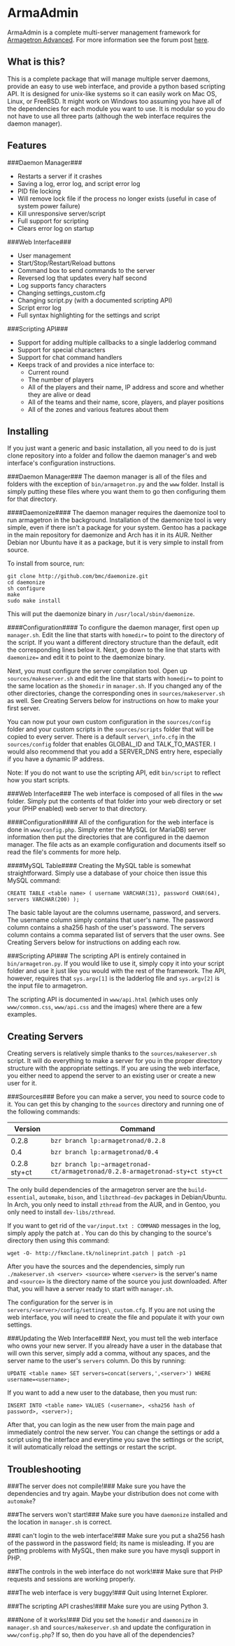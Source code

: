 ArmaAdmin
=========
ArmaAdmin is a complete multi-server management framework for [Armagetron Advanced](http://armagetronad.org).  For more information see the forum post [here](http://forums3.armagetronad.net/viewtopic.php?f=2&t=23250).

What is this?
-------------
This is a complete package that will manage multiple server daemons, provide an easy to use web interface, and provide a python based scripting API.  It is designed for unix-like systems so it can easily work on Mac OS, Linux, or FreeBSD.  It might work on Windows too assuming you have all of the dependencies for each module you want to use.  It is modular so you do not have to use all three parts (although the web interface requires the daemon manager).

Features
--------
###Daemon Manager###
- Restarts a server if it crashes
- Saving a log, error log, and script error log
- PID file locking
- Will remove lock file if the process no longer exists (useful in case of system power failure)
- Kill unresponsive server/script
- Full support for scripting
- Clears error log on startup

###Web Interface###
- User management
- Start/Stop/Restart/Reload buttons
- Command box to send commands to the server
- Reversed log that updates every half second
- Log supports fancy characters
- Changing settings\_custom.cfg
- Changing script.py (with a documented scripting API)
- Script error log
- Full syntax highlighting for the settings and script

###Scripting API###
- Support for adding multiple callbacks to a single ladderlog command
- Support for special characters
- Support for chat command handlers
- Keeps track of and provides a nice interface to:
	- Current round
	- The number of players
	- All of the players and their name, IP address and score and whether they are alive or dead
	- All of the teams and their name, score, players, and player positions
	- All of the zones and various features about them

Installing
----------
If you just want a generic and basic installation, all you need to do is just clone repository into a folder and follow the daemon manager's and web interface's configuration instructions.

###Daemon Manager###
The daemon manager is all of the files and folders with the exception of `bin/armagetron.py` and the `www` folder.  Install is simply putting these files where you want them to go then configuring them for that directory.

####Daemonize####
The daemon manager requires the daemonize tool to run armagetron in the background.  Installation of the daemonize tool is very simple, even if there isn't a package for your system.  Gentoo has a package in the main repository for daemonize and Arch has it in its AUR.  Neither Debian nor Ubuntu have it as a package, but it is very simple to install from source.

To install from source, run:

```
git clone http://github.com/bmc/daemonize.git
cd daemonize
sh configure
make
sudo make install
```

This will put the daemonize binary in `/usr/local/sbin/daemonize`.

####Configuration####
To configure the daemon manager, first open up `manager.sh`.  Edit the line that starts with `homedir=` to point to the directory of the script.  If you want a different directory structure than the default, edit the corresponding lines below it.  Next, go down to the line that starts with `daemonize=` and edit it to point to the daemonize binary.

Next, you must configure the server compilation tool.  Open up `sources/makeserver.sh` and edit the line that starts with `homedir=` to point to the same location as the `$homedir` in `manager.sh`.  If you changed any of the other directories, change the corresponding ones in `sources/makeserver.sh` as well.  See Creating Servers below for instructions on how to make your first server.

You can now put your own custom configuration in the `sources/config` folder and your custom scripts in the `sources/scripts` folder that will be copied to every server.  There is a default `server\_info.cfg` in the `sources/config` folder that enables GLOBAL\_ID and TALK\_TO\_MASTER.  I would also recommend that you add a SERVER\_DNS entry here, especially if you have a dynamic IP address.

Note: If you do not want to use the scripting API, edit `bin/script` to reflect how you start scripts.

###Web Interface###
The web interface is composed of all files in the `www` folder.  Simply put the contents of that folder into your web directory or set your (PHP enabled) web server to that directory.

####Configuration####
All of the configuration for the web interface is done in `www/config.php`.  Simply enter the MySQL (or MariaDB) server information then put the directories that are configured in the daemon manager.  The file acts as an example configuration and documents itself so read the file's comments for more help.

####MySQL Table####
Creating the MySQL table is somewhat straightforward.  Simply use a database of your choice then issue this MySQL command:

`CREATE TABLE <table name> ( username VARCHAR(31), password CHAR(64), servers VARCHAR(200) );`

The basic table layout are the columns username, password, and servers.  The username column simply contains that user's name.  The password column contains a sha256 hash of the user's password.  The servers column contains a comma separated list of servers that the user owns.  See Creating Servers below for instructions on adding each row.

###Scripting API###
The scripting API is entirely contained in `bin/armagetron.py`.  If you would like to use it, simply copy it into your script folder and use it just like you would with the rest of the framework.  The API, however, requires that `sys.argv[1]` is the ladderlog file and `sys.argv[2]` is the input file to armagetron.

The scripting API is documented in `www/api.html` (which uses only `www/common.css`, `www/api.css` and the images) where there are a few examples.

Creating Servers
----------------
Creating servers is relatively simple thanks to the `sources/makeserver.sh` script.  It will do everything to make a server for you in the proper directory structure with the appropriate settings.  If you are using the web interface, you either need to append the server to an existing user or create a new user for it.

###Sources###
Before you can make a server, you need to source code to it.  You can get this by changing to the `sources` directory and running one of the following commands:

| Version      | Command                                                                        |
| ------------ | ------------------------------------------------------------------------------ |
| 0.2.8        | `bzr branch lp:armagetronad/0.2.8`                                             |
| 0.4          | `bzr branch lp:armagetronad/0.4`                                               |
| 0.2.8 sty+ct | `bzr branch lp:~armagetronad-ct/armagetronad/0.2.8-armagetronad-sty+ct sty+ct` |

The only build dependencies of the armagetron server are the `build-essential`, `automake`, `bison`, and `libzthread-dev` packages in Debian/Ubuntu.  In Arch, you only need to install `zthread` from the AUR, and in Gentoo, you only need to install `dev-libs/zthread`.

If you want to get rid of the `var/input.txt : COMMAND` messages in the log, simply apply the patch at [](http://fkmclane.tk/nolineprint.patch).  You can do this by changing to the source's directory then using this command:

`wget -O- http://fkmclane.tk/nolineprint.patch | patch -p1`

After you have the sources and the dependencies, simply run `./makeserver.sh <server> <source>` where `<server>` is the server's name and `<source>` is the directory name of the source you just downloaded.  After that, you will have a server ready to start with `manager.sh`.

The configuration for the server is in `servers/<server>/config/settings\_custom.cfg`.  If you are not using the web interface, you will need to create the file and populate it with your own settings.

###Updating the Web Interface###
Next, you must tell the web interface who owns your new server.  If you already have a user in the database that will own this server, simply add a comma, without any spaces, and the server name to the user's `servers` column.  Do this by running:

`UPDATE <table name> SET servers=concat(servers,',<server>') WHERE username=<username>;`

If you want to add a new user to the database, then you must run:

`INSERT INTO <table name> VALUES (<username>, <sha256 hash of password>, <server>);`

After that, you can login as the new user from the main page and immediately control the new server.  You can change the settings or add a script using the interface and everytime you save the settings or the script, it will automatically reload the settings or restart the script.

Troubleshooting
---------------
###The server does not compile!###
Make sure you have the dependencies and try again.  Maybe your distribution does not come with `automake`?

###The servers won't start!###
Make sure you have `daemonize` installed and the location in `manager.sh` is correct.

###I can't login to the web interface!###
Make sure you put a sha256 hash of the password in the password field; its name is misleading.  If you are getting problems with MySQL, then make sure you have mysqli support in PHP.

###The controls in the web interface do not work!###
Make sure that PHP requests and sessions are working properly.

###The web interface is very buggy!###
Quit using Internet Explorer.

###The scripting API crashes!###
Make sure you are using Python 3.

###None of it works!###
Did you set the `homedir` and `daemonize` in `manager.sh` and `sources/makeserver.sh` and update the configuration in `www/config.php`?  If so, then do you have all of the dependencies?
